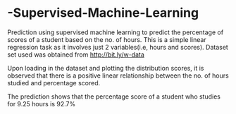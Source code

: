 # -Supervised-Machine-Learning
Prediction using supervised machine learning to predict the percentage of scores of a student based on the no. of hours.
This is a simple linear  regression task as it involves just 2 variables(i.e, hours and scores).
Dataset set used was obtained from http://bit.ly/w-data

Upon loading in the dataset and plotting the  distribution scores, it is observed that there is a positive linear relationship between the no. of hours studied and percentage scored.

The prediction shows that the percentage score of a student who studies for 9.25 hours is 92.7%
